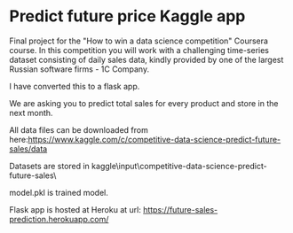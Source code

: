 # Predict future price Kaggle app

Final project for the "How to win a data science competition" Coursera course.
In this competition you will work with a challenging time-series dataset consisting of daily sales data, kindly provided by one of the largest Russian software firms - 1C Company. 

I have converted this to a flask app.

We are asking you to predict total sales for every product and store in the next month.

All data files can be downloaded from here:https://www.kaggle.com/c/competitive-data-science-predict-future-sales/data

Datasets are stored in kaggle\input\competitive-data-science-predict-future-sales\

model.pkl is trained model.

Flask app is hosted at Heroku at url: https://future-sales-prediction.herokuapp.com/